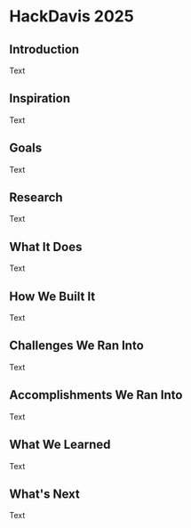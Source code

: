 # HackDavis 2025 #

## Introduction
Text

## Inspiration
Text

## Goals
Text

## Research
Text

## What It Does
Text

## How We Built It
Text

## Challenges We Ran Into
Text

## Accomplishments We Ran Into
Text

## What We Learned
Text

## What's Next
Text
